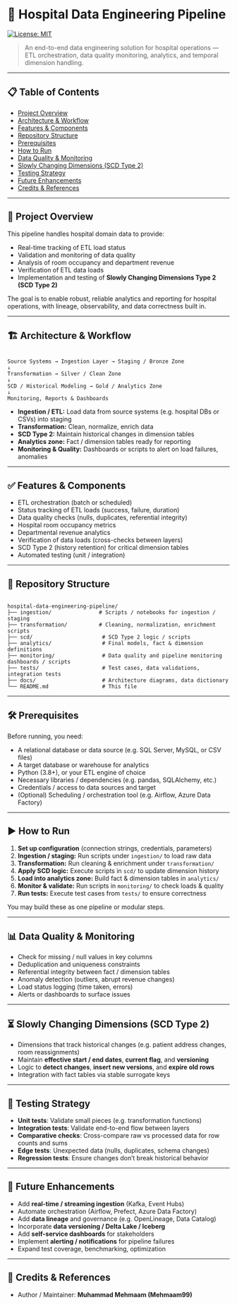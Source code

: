 # 🏥 Hospital Data Engineering Pipeline

[![License: MIT](https://img.shields.io/badge/License-MIT-green.svg)]()

> An end-to-end data engineering solution for hospital operations — ETL orchestration, data quality monitoring, analytics, and temporal dimension handling.

---

## 📋 Table of Contents

- [Project Overview](#project-overview)  
- [Architecture & Workflow](#architecture--workflow)  
- [Features & Components](#features--components)  
- [Repository Structure](#repository-structure)  
- [Prerequisites](#prerequisites)  
- [How to Run](#how-to-run)  
- [Data Quality & Monitoring](#data-quality--monitoring)  
- [Slowly Changing Dimensions (SCD Type 2)](#slowly-changing-dimensions-scd-type-2)  
- [Testing Strategy](#testing-strategy)  
- [Future Enhancements](#future-enhancements)  
- [Credits & References](#credits--references)

---

## 🚀 Project Overview

This pipeline handles hospital domain data to provide:

- Real-time tracking of ETL load status  
- Validation and monitoring of data quality  
- Analysis of room occupancy and department revenue  
- Verification of ETL data loads  
- Implementation and testing of **Slowly Changing Dimensions Type 2 (SCD Type 2)**  

The goal is to enable robust, reliable analytics and reporting for hospital operations, with lineage, observability, and data correctness built in.

---

## 🏗 Architecture & Workflow

```

Source Systems → Ingestion Layer → Staging / Bronze Zone
↓
Transformation → Silver / Clean Zone
↓
SCD / Historical Modeling → Gold / Analytics Zone
↓
Monitoring, Reports & Dashboards

```

- **Ingestion / ETL:** Load data from source systems (e.g. hospital DBs or CSVs) into staging  
- **Transformation:** Clean, normalize, enrich data  
- **SCD Type 2:** Maintain historical changes in dimension tables  
- **Analytics zone:** Fact / dimension tables ready for reporting  
- **Monitoring & Quality:** Dashboards or scripts to alert on load failures, anomalies  

---

## ✅ Features & Components

- ETL orchestration (batch or scheduled)  
- Status tracking of ETL loads (success, failure, duration)  
- Data quality checks (nulls, duplicates, referential integrity)  
- Hospital room occupancy metrics  
- Departmental revenue analytics  
- Verification of data loads (cross-checks between layers)  
- SCD Type 2 (history retention) for critical dimension tables  
- Automated testing (unit / integration)  

---

## 📂 Repository Structure

```

hospital-data-engineering-pipeline/
├── ingestion/               # Scripts / notebooks for ingestion / staging
├── transformation/          # Cleaning, normalization, enrichment scripts
├── scd/                      # SCD Type 2 logic / scripts
├── analytics/                # Final models, fact & dimension definitions
├── monitoring/               # Data quality and pipeline monitoring dashboards / scripts
├── tests/                    # Test cases, data validations, integration tests
├── docs/                     # Architecture diagrams, data dictionary
└── README.md                 # This file

```

---

## 🛠 Prerequisites

Before running, you need:

- A relational database or data source (e.g. SQL Server, MySQL, or CSV files)  
- A target database or warehouse for analytics  
- Python (3.8+), or your ETL engine of choice  
- Necessary libraries / dependencies (e.g. pandas, SQLAlchemy, etc.)  
- Credentials / access to data sources and target  
- (Optional) Scheduling / orchestration tool (e.g. Airflow, Azure Data Factory)

---

## ▶ How to Run

1. **Set up configuration** (connection strings, credentials, parameters)  
2. **Ingestion / staging:** Run scripts under `ingestion/` to load raw data  
3. **Transformation:** Run cleaning & enrichment under `transformation/`  
4. **Apply SCD logic:** Execute scripts in `scd/` to update dimension history  
5. **Load into analytics zone:** Build fact & dimension tables in `analytics/`  
6. **Monitor & validate:** Run scripts in `monitoring/` to check loads & quality  
7. **Run tests:** Execute test cases from `tests/` to ensure correctness  

You may build these as one pipeline or modular steps.

---

## 📊 Data Quality & Monitoring

- Check for missing / null values in key columns  
- Deduplication and uniqueness constraints  
- Referential integrity between fact / dimension tables  
- Anomaly detection (outliers, abrupt revenue changes)  
- Load status logging (time taken, errors)  
- Alerts or dashboards to surface issues  

---

## ⏳ Slowly Changing Dimensions (SCD Type 2)

- Dimensions that track historical changes (e.g. patient address changes, room reassignments)  
- Maintain **effective start / end dates**, **current flag**, and **versioning**  
- Logic to **detect changes**, **insert new versions**, and **expire old rows**  
- Integration with fact tables via stable surrogate keys  

---

## 🧪 Testing Strategy

- **Unit tests**: Validate small pieces (e.g. transformation functions)  
- **Integration tests**: Validate end-to-end flow between layers  
- **Comparative checks**: Cross-compare raw vs processed data for row counts and sums  
- **Edge tests**: Unexpected data (nulls, duplicates, schema changes)  
- **Regression tests**: Ensure changes don’t break historical behavior  

---

## 🔮 Future Enhancements

- Add **real-time / streaming ingestion** (Kafka, Event Hubs)  
- Automate orchestration (Airflow, Prefect, Azure Data Factory)  
- Add **data lineage** and governance (e.g. OpenLineage, Data Catalog)  
- Incorporate **data versioning / Delta Lake / Iceberg**  
- Add **self-service dashboards** for stakeholders  
- Implement **alerting / notifications** for pipeline failures  
- Expand test coverage, benchmarking, optimization  

---

## 👏 Credits & References

- Author / Maintainer: **Muhammad Mehmaam (Mehmaam99)**  
